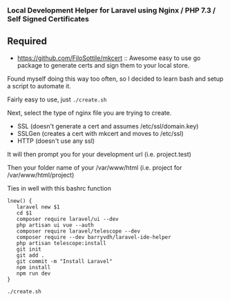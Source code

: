 ### Local Development Helper for Laravel using Nginx / PHP 7.3 / Self Signed Certificates

## Required
-   https://github.com/FiloSottile/mkcert :: Awesome easy to use go package to generate certs and sign them to your local store.



Found myself doing this way too often, so I decided to learn bash and setup a script to automate it.

Fairly easy to use, just ` ./create.sh `

Next, select the type of nginx file you are trying to create.
    
- SSL (doesn't generate a cert and assumes /etc/ssl/domain.key)
- SSLGen (creates a cert with mkcert and moves to /etc/ssl)
- HTTP (doesn't use any ssl)

It will then prompt you for your development url (i.e. project.test)

Then your folder name of your /var/www/html (i.e. project for /var/www/html/project)

Ties in well with this bashrc function

```
lnew() {
   laravel new $1
   cd $1
   composer require laravel/ui --dev
   php artisan ui vue --auth
   composer require laravel/telescope --dev
   composer require --dev barryvdh/laravel-ide-helper
   php artisan telescope:install
   git init
   git add .
   git commit -m "Install Laravel"
   npm install
   npm run dev
}

./create.sh
```
